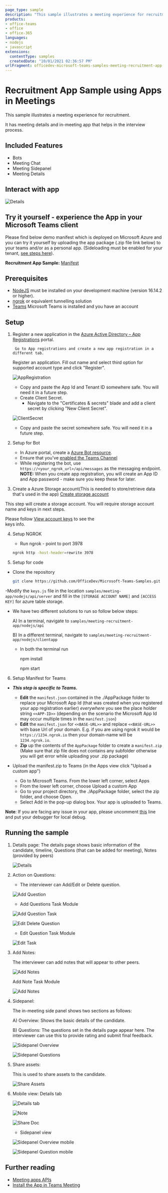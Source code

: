 ```yaml
---
page_type: sample
description: "This sample illustrates a meeting experience for recruitment scenario using Apps In Meetings. This app also uses bot for sending notifications."
products:
- office-teams
- office
- office-365
languages:
- nodejs
- javascript
extensions:
  contentType: samples
  createdDate: "10/01/2021 02:36:57 PM"
urlFragment: officedev-microsoft-teams-samples-meeting-recruitment-app-nodejs
---
```


# Recruitment App Sample using Apps in Meetings

This sample illustrates a meeting experience for recruitment.

It has meeting details and in-meeting app that helps in the interview process.

## Included Features
* Bots
* Meeting Chat 
* Meeting Sidepanel 
* Meeting Details

## Interact with app

![Details](Images/meetingrecruitment.gif)

## Try it yourself - experience the App in your Microsoft Teams client
Please find below demo manifest which is deployed on Microsoft Azure and you can try it yourself by uploading the app package (.zip file link below) to your teams and/or as a personal app. (Sideloading must be enabled for your tenant, [see steps here](https://docs.microsoft.com/microsoftteams/platform/concepts/build-and-test/prepare-your-o365-tenant#enable-custom-teams-apps-and-turn-on-custom-app-uploading)).

**Recruitment App Sample:** [Manifest](/samples/meeting-recruitment-app/csharp/demo-manifest/Meeting-Recruitment-App.zip)

## Prerequisites

- [NodeJS](https://nodejs.org/en/) must be installed on your development machine (version 16.14.2  or higher).
- [ngrok](https://ngrok.com/download) or equivalent tunnelling solution
- [Teams](https://teams.microsoft.com) Microsoft Teams is installed and you have an account

## Setup

 1. Register a new application in the [Azure Active Directory – App Registrations](https://go.microsoft.com/fwlink/?linkid=2083908) portal. 
  
         Go to App registrations and create a new app registration in a different tab.
      Register an application.
      Fill out name and select third option for supported account type and click "Register".

      ![AppRegistration](Images/AppRegistration.png)

      * Copy and paste the App Id and Tenant ID somewhere safe. You will need it in a future step.

      - Create Client Secret.
         * Navigate to the "Certificates & secrets" blade and add a client secret by clicking "New Client Secret".

      ![ClientSecret](Images/clientsecret.png) 

      * Copy and paste the secret somewhere safe. You will need it in a future step.

 
 2. Setup for Bot
    - In Azure portal, create a [Azure Bot resource](https://docs.microsoft.com/azure/bot-service/bot-builder-authentication?view=azure-bot-service-4.0&tabs=csharp%2Caadv2).
    - Ensure that you've [enabled the Teams Channel](https://docs.microsoft.com/azure/bot-service/channel-connect-teams?view=azure-bot-service-4.0)
    - While registering the bot, use `https://<your_ngrok_url>/api/messages` as the messaging endpoint.
    **NOTE:** When you create app registration, you will create an App ID and App password - make sure you keep these for later.
    
 3. Create a Azure Storage account(This is needed to store/retrieve data that's used in the app) 
  [Create storage account](https://docs.microsoft.com/azure/storage/common/storage-account-create?tabs=azure-portal)

   This step will create a storage account. You will require storage account name and keys in next steps.
  
   Please follow [View account keys](https://docs.microsoft.com/azure/storage/common/storage-account-keys-manage?tabs=azure-portal#view-account-access-keys) to see the   
   keys info.

4. Setup NGROK
   - Run ngrok - point to port 3978

    ```bash
    ngrok http -host-header=rewrite 3978
    ```
5. Setup for code

  - Clone the repository

    ```bash
    git clone https://github.com/OfficeDev/Microsoft-Teams-Samples.git
    ```
   
   -Modify the `keys.js` file in the location `samples/meeting-app/nodejs/api/server` and fill in the `[STORAGE ACCOUNT NAME]` and `[ACCESS KEY]` for azure table storage.
 

  - We have two different solutions to run so follow below steps:
 
    A) In a terminal, navigate to `samples/meeting-recruitment-app/nodejs/api`

    B) In a different terminal, navigate to `samples/meeting-recruitment-app/nodejs/clientapp`

     * In both the terminal run 
   
       npm install

       npm start

6. Setup Manifest for Teams
- __*This step is specific to Teams.*__
    - **Edit** the `manifest.json` contained in the ./AppPackage folder to replace your Microsoft App Id (that was created when you registered your app registration earlier) *everywhere* you see the place holder string `<<APP-ID>>` (depending on the scenario the Microsoft App Id may occur multiple times in the `manifest.json`)
    - **Edit** the `manifest.json` for `<<BASE-URL>>` and replace `<<BASE-URL>>` with base Url of your domain. E.g. if you are using ngrok it would be `https://1234.ngrok.io` then your domain-name will be `1234.ngrok.io`.
    - **Zip** up the contents of the `AppPackage` folder to create a `manifest.zip` (Make sure that zip file does not contains any subfolder otherwise you will get error while uploading your .zip package)    
    
- Upload the manifest.zip to Teams (in the Apps view click "Upload a custom app")
   - Go to Microsoft Teams. From the lower left corner, select Apps
   - From the lower left corner, choose Upload a custom App
   - Go to your project directory, the ./AppPackage folder, select the zip folder, and choose Open.
   - Select Add in the pop-up dialog box. Your app is uploaded to Teams.

**Note**: If you are facing any issue in your app, please uncomment [this](https://github.com/OfficeDev/Microsoft-Teams-Samples/blob/main/samples/meeting-recruitment-app/nodejs/api/server/index.js#L55) line and put your debugger for local debug.

## Running the sample

1) Details page:
   The details page shows basic information of the candidate, timeline, Questions (that can be added for meeting), Notes (provided by peers)

   ![Details](Images/details.png)

2) Action on Questions:
   
   - The interviewer can Add/Edit or Delete question.

   ![Add Question](Images/add_question.png)

   - Add Questions Task Module
   
   ![Add Question Task](Images/add_task.png)

   ![Edit Delete Question](Images/edit_questions.png)

   - Edit Question Task Module
   
   ![Edit Task](Images/edit_task.png)

3) Add Notes:
   
   The interviewer can add notes that will appear to other peers.

   ![Add Notes](Images/add_note.png)

   Add Note Task Module
  
   ![Add Notes](Images/add_note_task.png)

4) Sidepanel:
    
    The in-meeting side panel shows two sections as follows:
    
    A) Overview: Shows the basic details of the candidate.
    
    B) Questions: The questions set in the details page appear here. The interviewer can use this to provide rating and submit final feedback.

    ![Sidepanel Overview](Images/sidepanel_overview.png)

    ![Sidepanel Questions](Images/sidepanel_questions.png)

5) Share assets:

   This is used to share assets to the candidate.
   
   ![Share Assets](Images/share_assets.png)

6) Mobile view: Details tab

   ![Details tab](Images/details_tab_mobile.png)

   ![Note](Images/Note_mobile.png)

   ![Share Doc](Images/ShareDoc_mobile.png)
   
   - Sidepanel view
   
   ![Sidepanel Overview mobile](Images/sidepanel_mobile.png)

   ![Sidepanel Question mobile](Images/question_mobile.png)


## Further reading

- [Meeting apps APIs](https://learn.microsoft.com/microsoftteams/platform/apps-in-teams-meetings/meeting-apps-apis?tabs=dotnet)
- [Install the App in Teams Meeting](https://docs.microsoft.com/microsoftteams/platform/apps-in-teams-meetings/teams-apps-in-meetings?view=msteams-client-js-latest#meeting-lifecycle-scenarios)